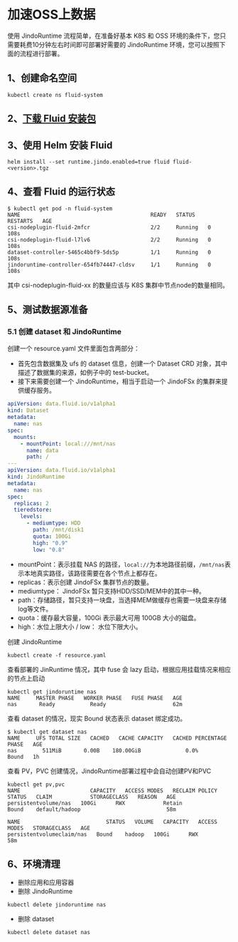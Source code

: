 # 加速OSS上数据

使用 JindoRuntime 流程简单，在准备好基本 K8S 和 OSS 环境的条件下，您只需要耗费10分钟左右时间即可部署好需要的 JindoRuntime 环境，您可以按照下面的流程进行部署。

## 1、创建命名空间
```shell
kubectl create ns fluid-system
```
## 2、[下载 Fluid 安装包](jindo_fluid_download.md)

## 3、使用 Helm 安装 Fluid

```shell
helm install --set runtime.jindo.enabled=true fluid fluid-<version>.tgz
```
## 4、查看 Fluid 的运行状态


```shell
$ kubectl get pod -n fluid-system
NAME                                         READY   STATUS    RESTARTS   AGE
csi-nodeplugin-fluid-2mfcr                   2/2     Running   0          108s
csi-nodeplugin-fluid-l7lv6                   2/2     Running   0          108s
dataset-controller-5465c4bbf9-5ds5p          1/1     Running   0          108s
jindoruntime-controller-654fb74447-cldsv     1/1     Running   0          108s
```


其中 csi-nodeplugin-fluid-xx 的数量应该与 K8S 集群中节点node的数量相同。
## 5、测试数据源准备

### 5.1 创建 dataset 和 JindoRuntime

创建一个 resource.yaml 文件里面包含两部分：

- 首先包含数据集及 ufs 的 dataset 信息，创建一个 Dataset CRD 对象，其中描述了数据集的来源，如例子中的 test-bucket。
- 接下来需要创建一个 JindoRuntime，相当于启动一个 JindoFSx 的集群来提供缓存服务。


```yaml
apiVersion: data.fluid.io/v1alpha1
kind: Dataset
metadata:
  name: nas
spec:
  mounts:
    - mountPoint: local:///mnt/nas
      name: data
      path: /
---
apiVersion: data.fluid.io/v1alpha1
kind: JindoRuntime
metadata:
  name: nas
spec:
  replicas: 2
  tieredstore:
    levels:
      - mediumtype: HDD
        path: /mnt/disk1
        quota: 100Gi
        high: "0.9"
        low: "0.8"
```


- mountPoint：表示挂载 NAS 的路径，`local://`为本地路径前缀，`/mnt/nas`表示本地真实路径，该路径需要在各个节点上都存在。 
- replicas：表示创建 JindoFSx 集群节点的数量。
- mediumtype： JindoFSx 暂只支持HDD/SSD/MEM中的其中一种。
- path：存储路径，暂只支持一块盘，当选择MEM做缓存也需要一块盘来存储log等文件。
- quota：缓存最大容量，100Gi 表示最大可用 100GB 大小的磁盘。
- high：水位上限大小 / low： 水位下限大小。



创建 JindoRuntime


```shell
kubectl create -f resource.yaml
```


查看部署的 JinRuntime 情况，其中 fuse 会 lazy 启动，根据应用挂载情况来相应的节点上启动
```shell
kubectl get jindoruntime nas
NAME     MASTER PHASE   WORKER PHASE   FUSE PHASE   AGE
nas       Ready           Ready                     62m
```


查看 dataset 的情况，现实 Bound 状态表示 dataset 绑定成功。


```shell
$ kubectl get dataset nas
NAME     UFS TOTAL SIZE   CACHED   CACHE CAPACITY   CACHED PERCENTAGE   PHASE   AGE
nas        511MiB       0.00B    180.00GiB              0.0%          Bound   1h
```


查看 PV，PVC 创建情况，JindoRuntime部署过程中会自动创建PV和PVC
```shell
kubectl get pv,pvc
NAME                      CAPACITY   ACCESS MODES   RECLAIM POLICY   STATUS   CLAIM            STORAGECLASS   REASON   AGE
persistentvolume/nas   100Gi      RWX            Retain           Bound    default/hadoop                           58m

NAME                           STATUS   VOLUME   CAPACITY   ACCESS MODES   STORAGECLASS   AGE
persistentvolumeclaim/nas   Bound    hadoop   100Gi      RWX                           58m
```


## 6、环境清理

- 删除应用和应用容器
- 删除 JindoRuntime

```shell
kubectl delete jindoruntime nas
```

- 删除 dataset

```shell
kubectl delete dataset nas
```
